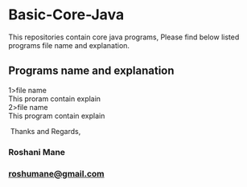 # Basic-Core-Java
This repositories contain core java programs, Please find below listed programs file name and explanation.

## Programs name and explanation

1>file name<br />
This proram contain explain <br />
2>file name <br />
This program contain explain <br />







&nbsp;Thanks and Regards, &nbsp; 
### Roshani Mane &nbsp;
### roshumane@gmail.com 
